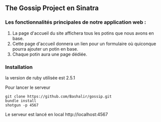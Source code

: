 ## The Gossip Project en Sinatra

### Les fonctionnalités principales de notre application web :

1. La page d'accueil du site affichera tous les potins que nous avons en base.
2. Cette page d'accueil donnera un lien pour un formulaire où quiconque pourra ajouter un potin en base.
3. Chaque potin aura une page dédiée.

### Installation

la version de ruby utilisée est 2.5.1

Pour lancer le serveur

    git clone https://github.com/Bashalir/gossip.git
    bundle install
    shotgun -p 4567

Le serveur est lancé en local
http://localhost:4567
